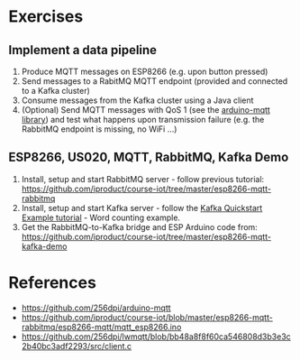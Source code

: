 # Exercises

## Implement a data pipeline
1. Produce MQTT messages on ESP8266 (e.g. upon button pressed)
2. Send messages to a RabitMQ MQTT endpoint (provided and connected to a Kafka cluster)
3. Consume messages from the Kafka cluster using a Java client
4. (Optional) Send MQTT messages with QoS 1 (see the [arduino-mqtt library](https://github.com/256dpi/arduino-mqtt)) and
 test what happens upon transmission failure (e.g. the RabbitMQ endpoint is missing, no WiFi ...)
 
## ESP8266, US020, MQTT, RabbitMQ, Kafka Demo
1. Install, setup and start RabbitMQ server - follow previous tutorial: https://github.com/iproduct/course-iot/tree/master/esp8266-mqtt-rabbitmq
2. Install, setup and start Kafka server - follow the [Kafka Quickstart Example tutorial](http://kafka.apache.org/11/documentation/streams/quickstart) - Word counting example.
3. Get the RabbitMQ-to-Kafka bridge and ESP Arduino code from: https://github.com/iproduct/course-iot/tree/master/esp8266-mqtt-kafka-demo


# References
* https://github.com/256dpi/arduino-mqtt
* https://github.com/iproduct/course-iot/blob/master/esp8266-mqtt-rabbitmq/esp8266-mqtt/mqtt_esp8266.ino
* https://github.com/256dpi/lwmqtt/blob/bb48a8f8f60ca546808d3b3e3c2b40bc3adf2293/src/client.c

